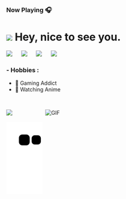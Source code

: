 ### Now Playing 🎧



<h1><img src="https://emojis.slackmojis.com/emojis/images/1531849430/4246/blob-sunglasses.gif?1531849430" width="30"/> Hey, nice to see you.</h1>

<p align="left">
<a href="https://twitter.com/AdamIkhlef" target="_blank"><img height="30" src="https://cdn.discordapp.com/emojis/912006202274242600.gif?size=128"></a>&nbsp;&nbsp;&nbsp;&nbsp;&nbsp;
<a href="https://www.instagram.com/adam_ikhlef_21/" target="_blank"><img height="30" src="https://cdn.discordapp.com/emojis/912006202207113226.gif?size=128"></a>&nbsp;&nbsp;&nbsp;&nbsp;&nbsp;
<a href="https://open.spotify.com/user/1vbqryocteapskx6xadzfeg5l" target="_blank"><img height="30" src="https://cdn.discordapp.com/emojis/797926066131304449.webp?size=128"></a>&nbsp;&nbsp;&nbsp;&nbsp;&nbsp;
<a href="https://www.discord.gg/11pms" target="_blank"><img height="30" src="https://cdn.discordapp.com/emojis/772089044494188575.gif?size=128"></a>&nbsp;&nbsp;&nbsp;&nbsp;&nbsp;

<br />


### - Hobbies : 
- 🐧 Gaming Addict
- 🐧 Watching Anime
</br>

<a href="https://discord.gg/rav" target="_blank"> <img src="https://discord.c99.nl/widget/theme-3/984502632976633876.png"/></a>
<a href="https://discord.gg/rav" target="_blank"> <img hight="20" width="400" alt="GIF" align="right" src="http://readme-typing-svg.herokuapp.com?font=Fira+Code&pause=1000&width=435&lines=Hi+There!;I'm+Adam!;Nice+to+see+you!">


<a href="https://discord.gg/rav" target="_blank"><img src="https://github.com/rafaballerini/rafaballerini/blob/output/github-contribution-grid-snake.svg" alt="sneke"></a>
